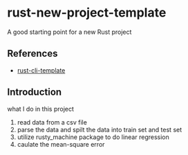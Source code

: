 # rust-new-project-template
A good starting point for a new Rust project

## References

* [rust-cli-template](https://github.com/kbknapp/rust-cli-template)

## Introduction

what I do in this project
1. read data from a csv file
2. parse the data and spilt the data into train set and test set
3. utilize rusty_machine package to do linear regression
4. caulate the mean-square error
